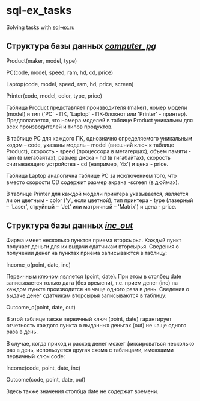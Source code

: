 # sql-ex_tasks
Solving tasks with [sql-ex.ru](https://sql-ex.ru)

## Структура базы данных [*computer_pg*](https://github.com/NikitaDmitryuk/sql-ex_tasks/blob/main/databases/computer_pg.sql)

Product(maker, model, type)

PC(code, model, speed, ram, hd, cd, price)

Laptop(code, model, speed, ram, hd, price, screen)

Printer(code, model, color, type, price)


Таблица Product представляет производителя (maker), номер модели (model) и тип ('PC' - ПК, 'Laptop' - ПК-блокнот или 'Printer' - принтер). Предполагается, что номера моделей в таблице Product уникальны для всех производителей и типов продуктов. 


В таблице PC для каждого ПК, однозначно определяемого уникальным кодом – code, указаны модель – model (внешний ключ к таблице Product), скорость - speed (процессора в мегагерцах), объем памяти - ram (в мегабайтах), размер диска - hd (в гигабайтах), скорость считывающего устройства - cd (например, '4x') и цена - price. 


Таблица Laptop аналогична таблице РС за исключением того, что вместо скорости CD содержит размер экрана -screen (в дюймах). 


В таблице Printer для каждой модели принтера указывается, является ли он цветным - color ('y', если цветной), тип принтера - type (лазерный – 'Laser', струйный – 'Jet' или матричный – 'Matrix') и цена - price.


## Структура базы данных [*inc_out*](https://github.com/NikitaDmitryuk/sql-ex_tasks/blob/main/databases/inc_out_pg.sql)

Фирма имеет несколько пунктов приема вторсырья. Каждый пункт получает деньги для их выдачи сдатчикам вторсырья. Сведения о получении денег на пунктах приема записываются в таблицу:

Income_o(point, date, inc)

Первичным ключом является (point, date). При этом в столбец date записывается только дата (без времени), т.е. прием денег (inc) на каждом пункте производится не чаще одного раза в день. Сведения о выдаче денег сдатчикам вторсырья записываются в таблицу:

Outcome_o(point, date, out)

В этой таблице также первичный ключ (point, date) гарантирует отчетность каждого пункта о выданных деньгах (out) не чаще одного раза в день.

В случае, когда приход и расход денег может фиксироваться несколько раз в день, используется другая схема с таблицами, имеющими первичный ключ code:

Income(code, point, date, inc)

Outcome(code, point, date, out)

Здесь также значения столбца date не содержат времени.
